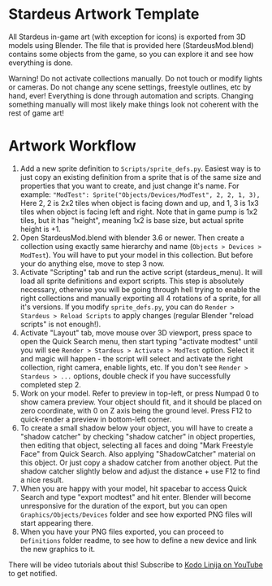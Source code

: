 # Stardeus Artwork Template

All Stardeus in-game art (with exception for icons) is exported from
3D models using Blender. The file that is provided here (StardeusMod.blend)
contains some objects from the game, so you can explore it and see how everything
is done.

Warning! Do not activate collections manually. Do not touch or modify lights or
cameras. Do not change any scene settings, freestyle outlines, etc by hand, ever!
Everything is done through automation and scripts. Changing something manually
will most likely make things look not coherent with the rest of game art!

# Artwork Workflow

1. Add a new sprite definition to `Scripts/sprite_defs.py`. Easiest way is to just
   copy an existing definition from a sprite that is of the same size and properties
   that you want to create, and just change it's name. For example:
   `"ModTest": Sprite("Objects/Devices/ModTest", 2, 2, 1, 3),`
   Here 2, 2 is 2x2 tiles when object is facing down and up, and 1, 3 is 1x3
   tiles when object is facing left and right. Note that in game pump is 1x2 tiles,
   but it has "height", meaning 1x2 is base size, but actual sprite height is +1.
2. Open StardeusMod.blend with blender 3.6 or newer. Then create a collection
   using exactly same hierarchy and name (`Objects > Devices > ModTest`). You
   will have to put your model in this collection. But before your do anything
   else, move to step 3 now.
3. Activate "Scripting" tab and run the active script (stardeus_menu). It will load
   all sprite definitions and export scripts. This step is absolutely necessary,
   otherwise you will be going through hell trying to enable the right collections
   and manually exporting all 4 rotations of a sprite, for all it's versions.
   If you modify `sprite_defs.py`, you can do `Render > Stardeus > Reload Scripts`
   to apply changes (regular Blender "reload scripts" is not enough!).
4. Activate "Layout" tab, move mouse over 3D viewport, press space to open the
   Quick Search menu, then start typing "activate modtest" until you will see
   `Render > Stardeus > Activate > ModTest` option. Select it and magic will
   happen - the script will select and activate the right collection, right camera,
   enable lights, etc. If you don't see `Render > Stardeus > ...` options, double
   check if you have successfully completed step 2.
5. Work on your model. Refer to preview in top-left, or press Numpad 0 to show
   camera preview. Your object should fit, and it should be placed on zero
   coordinate, with 0 on Z axis being the ground level. Press F12 to quick-render
   a preview in bottom-left corner.
6. To create a small shadow below your object, you will have to create a "shadow
   catcher" by checking "shadow catcher" in object properties, then editing that
   object, selecting all faces and doing "Mark Freestyle Face" from Quick Search.
   Also applying "ShadowCatcher" material on this object. Or just copy a shadow
   catcher from another object. Put the shadow catcher slightly below and adjust
   the distance + use F12 to find a nice result.
7. When you are happy with your model, hit spacebar to access Quick Search and
   type "export modtest" and hit enter. Blender will become unresponsive for the
   duration of the export, but you can open `Graphics/Objects/Devices` folder
   and see how exported PNG files will start appearing there.
8. When you have your PNG files exported, you can proceed to `Definitions` folder
   readme, to see how to define a new device and link the new graphics to it.

There will be video tutorials about this! Subscribe to
[Kodo Linija on YouTube](https://www.youtube.com/channel/UCYRe2i1dSAXCr6a6TYsQawQ)
to get notified.